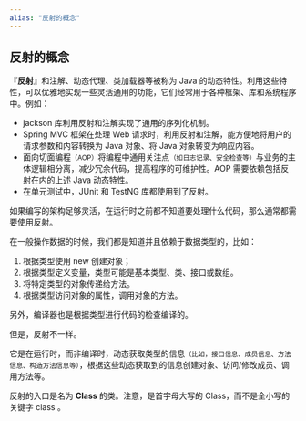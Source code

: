 ```yaml
---
alias: "反射的概念"
---
```


## 反射的概念 

『**反射**』和注解、动态代理、类加载器等被称为 Java 的动态特性。利用这些特性，可以优雅地实现一些灵活通用的功能，它们经常用于各种框架、库和系统程序中。例如：

- jackson 库利用反射和注解实现了通用的序列化机制。
- Spring MVC 框架在处理 Web 请求时，利用反射和注解，能方便地将用户的请求参数和内容转换为 Java 对象、将 Java 对象转变为响应内容。
- 面向切面编程<small>（AOP）</small>将编程中通用关注点<small>（如日志记录、安全检查等）</small>与业务的主体逻辑相分离，减少冗余代码，提高程序的可维护性。AOP 需要依赖包括反射在内的上述 Java 动态特性。
- 在单元测试中，JUnit 和 TestNG 库都使用到了反射。

如果编写的架构足够灵活，在运行时之前都不知道要处理什么代码，那么通常都需要使用反射。


在一般操作数据的时候，我们都是知道并且依赖于数据类型的，比如：

1. 根据类型使用 new 创建对象；
2. 根据类型定义变量，类型可能是基本类型、类、接口或数组。
3. 将特定类型的对象传递给方法。
4. 根据类型访问对象的属性，调用对象的方法。

另外，编译器也是根据类型进行代码的检查编译的。

但是，反射不一样。

它是在运行时，而非编译时，动态获取类型的信息<small>（比如，接口信息、成员信息、方法信息、构造方法信息等）</small>，根据这些动态获取到的信息创建对象、访问/修改成员、调用方法等。

反射的入口是名为 **Class** 的类。注意，是首字母大写的 Class，而不是全小写的关键字 class 。
